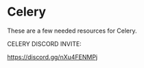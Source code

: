 # Celery
These are a few needed resources for Celery.

CELERY DISCORD INVITE: 

https://discord.gg/nXu4FENMPj
